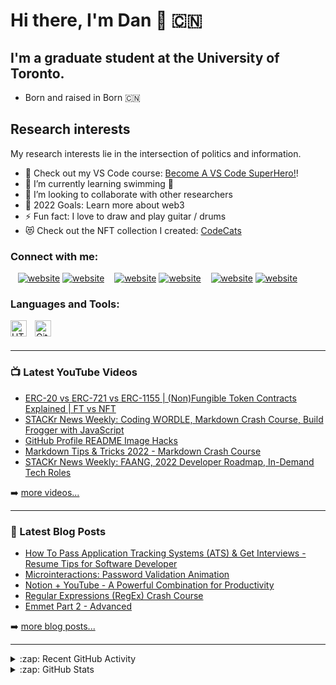 # Hi there, I'm Dan 👋 :cn:

## I'm a graduate student at the University of Toronto. 
- Born and raised in Born 🇨🇳


## Research interests 
My research interests lie in the intersection of politics and information. 

- 🔭 Check out my VS Code course: [Become A VS Code SuperHero!][course]!
- 🌱 I’m currently learning swimming 🤣
- 👯 I’m looking to collaborate with other researchers
- 🥅 2022 Goals: Learn more about web3
- ⚡ Fun fact: I love to draw and play guitar / drums
- 😻 Check out the NFT collection I created: [CodeCats](https://opensea.io/collection/codecats?search[sortAscending]=true&search[sortBy]=PRICE&search[toggles][0]=BUY_NOW)

### Connect with me:

<!-- [![website](./img/globe-light.svg)](https://codestackr.com#gh-light-mode-only) -->
<!-- [![website](./img/globe-dark.svg)](https://codestackr.com#gh-dark-mode-only)-->
<!-- &nbsp;&nbsp; -->
<!-- [![website](./img/youtube-light.svg)](https://youtube.com/codestackr#gh-light-mode-only)-->
<!-- [![website](./img/youtube-dark.svg)](https://youtube.com/codestackr#gh-dark-mode-only)-->
&nbsp;&nbsp;
[![website](./img/twitter-light.svg)](https://twitter.com/kinyapop1#gh-light-mode-only)
[![website](./img/twitter-dark.svg)](https://twitter.com/kinyapop1#gh-dark-mode-only)
&nbsp;&nbsp;
[![website](./img/linkedin-light.svg)](https://www.linkedin.com/in/d-x-114350189/#gh-light-mode-only)
[![website](./img/linkedin-dark.svg)](https://www.linkedin.com/in/d-x-114350189/#gh-dark-mode-only)
&nbsp;&nbsp;
[![website](./img/instagram-light.svg)](https://www.instagram.com/kinyapop/#gh-light-mode-only)
[![website](./img/instagram-dark.svg)](https://www.instagram.com/kinyapop/#gh-dark-mode-only)

### Languages and Tools:
[<img align="left" alt="HTML5" width="26px" src="https://cdn.jsdelivr.net/gh/devicons/devicon/icons/r/r-original.svg" style="padding-right:10px;" />][webdevplaylist]
[<img align="left" alt="GitHub" width="26px" src="https://user-images.githubusercontent.com/3369400/139448065-39a229ba-4b06-434b-bc67-616e2ed80c8f.png" style="padding-right:10px;" />](https://www.youtube.com/playlist?list=PLkwxH9e_vrAJ0WbEsFA9W3I1W-g_BTsbt#gh-light-mode-only)

<br />
<br />

---

### 📺 Latest YouTube Videos

<!-- YOUTUBE:START -->
- [ERC-20 vs ERC-721 vs ERC-1155 | &lpar;Non&rpar;Fungible Token Contracts Explained | FT vs NFT](https://www.youtube.com/watch?v=_rxHurlszUE)
- [STACKr News Weekly: Coding WORDLE, Markdown Crash Course, Build Frogger with JavaScript](https://www.youtube.com/watch?v=ZX6J28qJCrw)
- [GitHub Profile README Image Hacks](https://www.youtube.com/watch?v=jHr6Pc8oQjM)
- [Markdown Tips &amp; Tricks 2022 - Markdown Crash Course](https://www.youtube.com/watch?v=ftOBvusMHjQ)
- [STACKr News Weekly: FAANG, 2022 Developer Roadmap, In-Demand Tech Roles](https://www.youtube.com/watch?v=Cl1hMoUlXfE)
<!-- YOUTUBE:END -->

➡️ [more videos...](https://youtube.com/codestackr)

---

### 📕 Latest Blog Posts

<!-- BLOG-POST-LIST:START -->
- [How To Pass Application Tracking Systems &lpar;ATS&rpar; &amp; Get Interviews - Resume Tips for Software Developer](https://dev.to/codestackr/how-to-pass-application-tracking-systems-ats-get-interviews-resume-tips-for-software-developer-4bmo)
- [Microinteractions: Password Validation Animation](https://dev.to/codestackr/microinteractions-password-validation-animation-5629)
- [Notion + YouTube - A Powerful Combination for Productivity](https://dev.to/codestackr/notion-youtube-a-powerful-combination-for-productivity-1def)
- [Regular Expressions &lpar;RegEx&rpar; Crash Course](https://dev.to/codestackr/regular-expressions-regex-crash-course-248n)
- [Emmet Part 2 - Advanced](https://dev.to/codestackr/emmet-part-2-advanced-4c65)
<!-- BLOG-POST-LIST:END -->

➡️ [more blog posts...](https://codestackr.com)

---

<details>
  <summary>:zap: Recent GitHub Activity</summary>
  
<!--START_SECTION:activity-->
1. 💪 Opened PR [#1580](https://github.com/anuraghazra/github-readme-stats/pull/1580) in [anuraghazra/github-readme-stats](https://github.com/anuraghazra/github-readme-stats)
2. 🗣 Commented on [#1572](https://github.com/anuraghazra/github-readme-stats/issues/1572) in [anuraghazra/github-readme-stats](https://github.com/anuraghazra/github-readme-stats)
3. 🎉 Merged PR [#1](https://github.com/mongodb-developer/mongodb-ecommerce/pull/1) in [mongodb-developer/mongodb-ecommerce](https://github.com/mongodb-developer/mongodb-ecommerce)
4. 💪 Opened PR [#1](https://github.com/mongodb-developer/mongodb-ecommerce/pull/1) in [mongodb-developer/mongodb-ecommerce](https://github.com/mongodb-developer/mongodb-ecommerce)
5. 🗣 Commented on [#1572](https://github.com/anuraghazra/github-readme-stats/issues/1572) in [anuraghazra/github-readme-stats](https://github.com/anuraghazra/github-readme-stats)
<!--END_SECTION:activity-->

</details>

<details>
  <summary>:zap: GitHub Stats</summary>

  <img align="left" alt="codeSTACKr's GitHub Stats" src="https://github-readme-stats.vercel.app/api?username=codeSTACKr&show_icons=true&hide_border=false&title_color=ff652f&icon_color=FFE400&bg_color=09131B&text_color=ffffff&border_color=0c1a25" />

</details>

[website]: https://codeSTACKr.com
[course]: http://vsCodeHero.com
[twitter]: https://twitter.com/codeSTACKr
[youtube]: https://youtube.com/codeSTACKr
[instagram]: https://instagram.com/codeSTACKr
[linkedin]: https://linkedin.com/in/codeSTACKr
[webdevplaylist]: https://www.youtube.com/playlist?list=PLkwxH9e_vrAJ0WbEsFA9W3I1W-g_BTsbt
[jsplaylist]: https://www.youtube.com/playlist?list=PLkwxH9e_vrALRJKu7wfXby3MKeflhTu6B
[cssplaylist]: https://www.youtube.com/playlist?list=PLkwxH9e_vrALSdvZuEh6gqQdmDoDIoqz4
[reactplaylist]: https://www.youtube.com/playlist?list=PLkwxH9e_vrAK4TdffpxKY3QGyHCpxFcQ0
